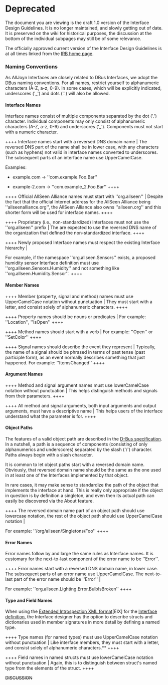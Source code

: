 # Deprecated

The document you are viewing is the draft 1.0 version of the Interface Design Guidelines. It is no longer maintained, and slowly getting out of date. It is preserved on the wiki for historical purposes, the discussion at the bottom of the individual subpages may still be of some relevance.

The officially approved current version of the Interface Design Guidelines is at all times linked from the [IRB home page](/interfacereviewboard).

### Naming Conventions

As AllJoyn Interfaces are closely related to DBus Interfaces, we adopt the DBus naming conventions.
For all names, restrict yourself to alphanumeric characters (A-Z, a-z, 0-9). In some cases, which will be explicitly indicated, underscores ('_') and dots ('.') will also be allowed.

#### Interface Names

Interface names consist of multiple components separated by the dot ('.') character. Individual components may only consist of alphanumeric characters (A-Z, a-z, 0-9) and underscores ('_'). Components must not start with a numeric character.

++++ Interface names start with a reversed DNS domain name |
The reversed DNS part of the name shall be in lower case, with any characters (such as hyphens) not valid in interface names converted to underscores. The subsequent parts of an interface name use UpperCamelCase.

Examples:

*  example.com -> ''com.example.Foo.Bar''

*  example-2.com -> ''com.example_2.Foo.Bar''
++++

++++ Official AllSeen Alliance names must start with ''org.allseen'' |
Despite the fact that the official Internet address for the AllSeen Alliance being ''allseenalliance.org'', the AllSeen Alliance also owns ''allseen.org'' and this shorter form will be used for interface names.
++++

++++ Proprietary (i.e., non-standardized) Interfaces must not use the ''org.allseen'' prefix |
The are expected to use the reversed DNS name of the organization that defined the non-standardized interface.
++++

++++ Newly proposed Interface names must respect the existing Interface hierarchy |

For example, if the namespace ''org.allseen.Sensors'' exists, a proposed humidity sensor Interface definition must use ''org.allseen.Sensors.Humidity'' and not something like ''org.allseen.Humidity.Sensor''.
++++

#### Member Names

++++ Member (property, signal and method) names must use UpperCamelCase notation without punctuation |
They must start with a letter, and consist solely of alphanumeric characters.
++++

++++ Property names should be nouns or predicates |
For example: ''Location'', ''IsOpen''
++++

++++ Method names should start with a verb |
For example: ''Open'' or ''SetColor''
++++

++++ Signal names should describe the event they represent |
Typically, the name of a signal should be phrased in terms of past tense (past participle form), as an event normally describes something that just happened.  For example: ''ItemsChanged''
++++

#### Argument Names

++++ Method and signal argument names must use lowerCamelCase notation without punctuation |
This helps distinguish methods and signals from their parameters.
++++

++++ All method and signal arguments, both input arguments and output arguments, must have a descriptive name |
This helps users of the interface understand what the parameter is for.
++++

#### Object Paths

The features of a valid object path are described in the [D-Bus specification](http://dbus.freedesktop.org/doc/dbus-specification.html). In a nutshell, a path is a sequence of components (consisting of only alphanumerics and underscores) separated by the slash ('/') character. Paths always begin with a slash character.

It is common to let object paths start with a reversed domain name. Obviously, that reversed domain name should be the same as the one used in at least one of the Interfaces implemented by that object.

In rare cases, it may make sense to standardize the path of the object that implements the interface at hand. This is really only appropriate if the object in question is by definition a singleton, and even then its actual path can easily be discovered via the About feature.

++++ The reversed domain name part of an object path should use lowercase notation, the rest of the object path should use UpperCamelCase notation |

For example: ''/org/allseen/Singletons/Foo''
++++

#### Error Names

Error names follow by and large the same rules as Interface names. It is customary for the next-to-last component of the error name to be ''Error''.

++++ Error names start with a reversed DNS domain name, in lower case. The subsequent parts of an error name use UpperCamelCase. The next-to-last part of the error name should be ''Error'' |

For example: ''org.allseen.Lighting.Error.BulbIsBroken''
++++

#### Type and Field Names

When using the [Extended Introspection XML format](irb/extended_introspection_xml)[EIX] for the [Interface definition](irb/interface_definition_xml_language), the Interface designer has the option to describe structs and dictionaries used in member signatures in more detail by defining a named type.

++++ Type names (for named types) must use UpperCamelCase notation without punctuation |
Like interface members, they must start with a letter, and consist solely of alphanumeric characters.**
++++

++++ Field names in named structs must use lowerCamelCase notation without punctuation |
Again, this is to distinguish between struct's named type from the elements of the struct.
++++

~~DISCUSSION~~

